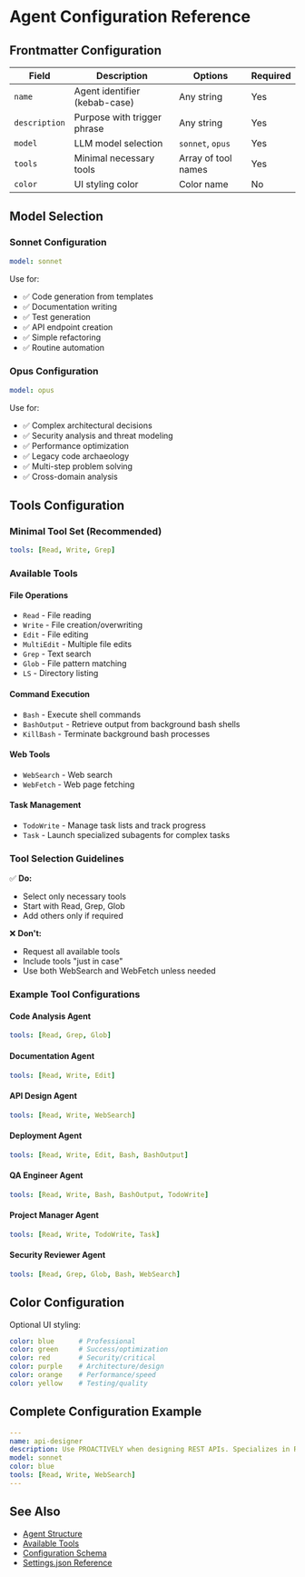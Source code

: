 # Agent Configuration Reference

## Frontmatter Configuration

| Field | Description | Options | Required |
|-------|-------------|---------|----------|
| `name` | Agent identifier (kebab-case) | Any string | Yes |
| `description` | Purpose with trigger phrase | Any string | Yes |
| `model` | LLM model selection | `sonnet`, `opus` | Yes |
| `tools` | Minimal necessary tools | Array of tool names | Yes |
| `color` | UI styling color | Color name | No |

## Model Selection

### Sonnet Configuration
```yaml
model: sonnet
```

Use for:
- ✅ Code generation from templates
- ✅ Documentation writing
- ✅ Test generation
- ✅ API endpoint creation
- ✅ Simple refactoring
- ✅ Routine automation

### Opus Configuration
```yaml
model: opus
```

Use for:
- ✅ Complex architectural decisions
- ✅ Security analysis and threat modeling
- ✅ Performance optimization
- ✅ Legacy code archaeology
- ✅ Multi-step problem solving
- ✅ Cross-domain analysis

## Tools Configuration

### Minimal Tool Set (Recommended)
```yaml
tools: [Read, Write, Grep]
```

### Available Tools

#### File Operations
- `Read` - File reading
- `Write` - File creation/overwriting
- `Edit` - File editing
- `MultiEdit` - Multiple file edits
- `Grep` - Text search
- `Glob` - File pattern matching
- `LS` - Directory listing

#### Command Execution
- `Bash` - Execute shell commands
- `BashOutput` - Retrieve output from background bash shells
- `KillBash` - Terminate background bash processes

#### Web Tools
- `WebSearch` - Web search
- `WebFetch` - Web page fetching

#### Task Management
- `TodoWrite` - Manage task lists and track progress
- `Task` - Launch specialized subagents for complex tasks

### Tool Selection Guidelines

✅ **Do:**
- Select only necessary tools
- Start with Read, Grep, Glob
- Add others only if required

❌ **Don't:**
- Request all available tools
- Include tools "just in case"
- Use both WebSearch and WebFetch unless needed

### Example Tool Configurations

#### Code Analysis Agent
```yaml
tools: [Read, Grep, Glob]
```

#### Documentation Agent
```yaml
tools: [Read, Write, Edit]
```

#### API Design Agent
```yaml
tools: [Read, Write, WebSearch]
```

#### Deployment Agent
```yaml
tools: [Read, Write, Edit, Bash, BashOutput]
```

#### QA Engineer Agent
```yaml
tools: [Read, Write, Bash, BashOutput, TodoWrite]
```

#### Project Manager Agent
```yaml
tools: [Read, Write, TodoWrite, Task]
```

#### Security Reviewer Agent
```yaml
tools: [Read, Grep, Glob, Bash, WebSearch]
```

## Color Configuration

Optional UI styling:

```yaml
color: blue      # Professional
color: green     # Success/optimization
color: red       # Security/critical
color: purple    # Architecture/design
color: orange    # Performance/speed
color: yellow    # Testing/quality
```

## Complete Configuration Example

```yaml
---
name: api-designer
description: Use PROACTIVELY when designing REST APIs. Specializes in RESTful design, OpenAPI specs, and API best practices.
model: sonnet
color: blue
tools: [Read, Write, WebSearch]
---
```

## See Also

- [Agent Structure](structure.md)
- [Available Tools](tools.md)
- [Configuration Schema](../configuration/schema.md)
- [Settings.json Reference](../configuration/settings.md)